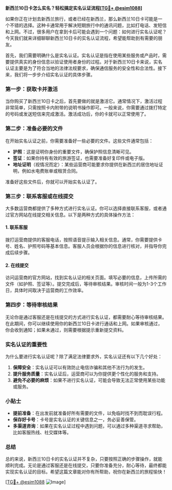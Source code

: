 **新西兰10日卡怎么实名？轻松搞定实名认证流程[[TG💪+ @esim1088](https://t.me/s/esim1088)]**

如果你正在计划去新西兰旅行，或者已经在新西兰，那么新西兰10日卡可能是一个不错的选择。这种卡通常用于解决短期旅行中的通讯问题，比如打电话、发短信和上网。不过，很多用户在拿到卡后可能会遇到一个问题：如何进行实名认证呢？今天我们就来详细聊聊新西兰10日卡的实名认证流程，希望能帮助到有需要的朋友。

首先，我们需要明确什么是实名认证。实名认证是指在使用某些服务或产品时，需要提供真实的身份信息以验证使用者身份的过程。对于新西兰10日卡来说，实名认证主要是为了符合当地的法律法规要求，确保通信服务的安全性和合法性。接下来，我们将一步步介绍实名认证的具体步骤。

### 第一步：获取卡并激活

当你购买了新西兰10日卡之后，首先要做的就是激活它。通常情况下，激活过程非常简单，只需按照卡内附带的说明书操作即可。一般来说，你需要通过拨打特定的号码或发送短信来完成激活。激活成功后，你的卡就可以正常使用了。

### 第二步：准备必要的文件

在开始实名认证之前，你需要准备好一些必要的文件。这些文件通常包括：

- **护照**：这是证明你身份的重要文件，确保护照信息清晰可见。
- **签证**：如果你持有有效的旅游签证，也需要准备好复印件或电子版。
- **地址证明**（视情况而定）：某些运营商可能要求你提供在新西兰的居住地址证明，例如水电费账单或租赁合同。

准备好这些文件后，你就可以开始实名认证了。

### 第三步：联系客服或在线提交

大多数运营商都提供了多种方式进行实名认证。你可以选择直接联系客服，或者通过官方网站在线提交相关信息。以下是两种方式的具体操作方法：

#### 1. 联系客服

拨打运营商提供的客服电话，按照语音提示输入相关信息。通常，你需要提供卡号、姓名、护照号码等基本信息。客服人员会根据你的信息进行核对，并指导你完成后续步骤。

#### 2. 在线提交

访问运营商的官方网站，找到实名认证的相关页面。填写必要的信息，上传所需的文件（如护照、签证等）。提交完成后，等待审核结果。审核时间一般为1-3个工作日，具体时间取决于运营商的工作效率。

### 第四步：等待审核结果

无论你是通过客服还是在线提交的方式进行实名认证，都需要耐心等待审核结果。在此期间，你可以继续使用你的新西兰10日卡进行通话和上网。如果审核通过，你会收到通知；如果未通过，则需要根据提示重新提交资料。

### 实名认证的重要性

为什么要进行实名认证呢？除了满足法律要求外，实名认证还有以下几个好处：

1. **保障安全**：实名认证可以有效防止电信诈骗和其他不法行为的发生。
2. **提升服务质量**：实名认证后，运营商可以为你提供更个性化的服务和支持。
3. **避免不必要的麻烦**：如果不进行实名认证，可能会导致无法正常使用某些功能或服务。

### 小贴士

- **提前准备**：在出发前就准备好所有需要的文件，以免临时找不到而耽误行程。
- **保存好卡号**：卡号是实名认证的关键信息之一，务必妥善保管。
- **多渠道咨询**：如果在实名认证过程中遇到问题，可以通过多种渠道寻求帮助，比如客服热线、社交媒体等。

### 总结

总的来说，新西兰10日卡的实名认证并不复杂，只要按照正确的步骤操作，就能顺利完成。无论是通过客服还是在线提交，只要你准备充分，耐心等待，最终都能实现实名认证的目标。希望这篇文章能对你有所帮助，祝你在新西兰的旅程愉快！

[[TG💪+ @esim1088](https://t.me/s/esim1088) ![Image](https://i.postimg.cc/4NQfJmqS/Snipaste-2025-05-13-00-14-12.png)]